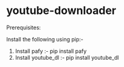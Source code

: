 # youtube-downloader

Prerequisites:

Install the following using pip:-
1. Install pafy :- pip install pafy
2. Install youtube_dl :- pip install youtube_dl
